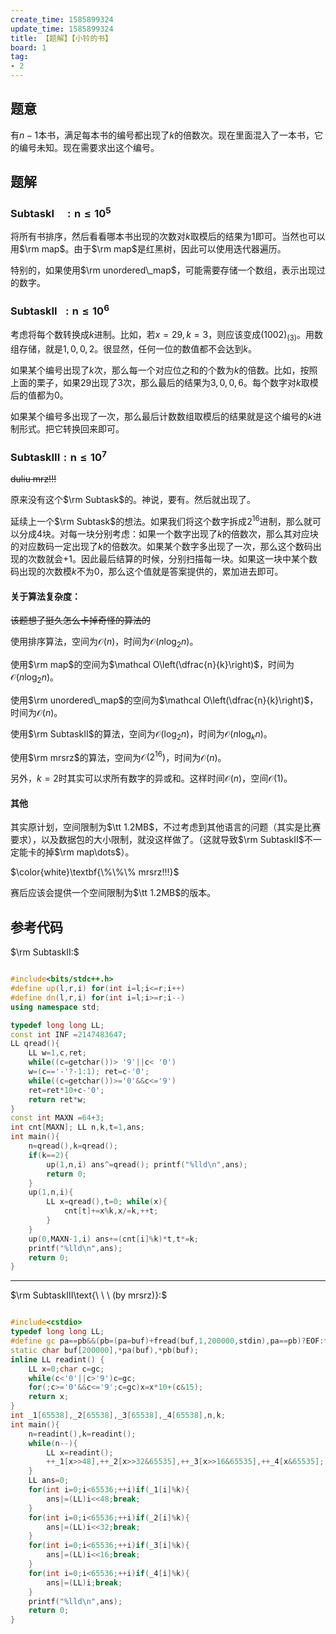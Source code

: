```yaml
---
create_time: 1585899324
update_time: 1585899324
title: 【题解】【小铃的书】
board: 1
tag:
- 2
---
```


## 题意

有$n-1$本书，满足每本书的编号都出现了$k$的倍数次。现在里面混入了一本书，它的编号未知。现在需要求出这个编号。

## 题解

### $\mathbf{Subtask I \ \ \ \ :n\le 10^5}$

将所有书排序，然后看看哪本书出现的次数对$k$取模后的结果为$1$即可。当然也可以用$\rm map$。由于$\rm map$是红黑树，因此可以使用迭代器遍历。

特别的，如果使用$\rm unordered\_map$，可能需要存储一个数组，表示出现过的数字。

### $\mathbf{Subtask II \ \ :n\le 10^6}$

考虑将每个数转换成$k$进制。比如，若$x=29,k=3$，则应该变成$(1002)_{(3)}$。用数组存储，就是$1,0,0,2$。很显然，任何一位的数值都不会达到$k$。

如果某个编号出现了$k$次，那么每一个对应位之和的个数为$k$的倍数。比如，按照上面的栗子，如果$29$出现了$3$次，那么最后的结果为$3,0,0,6$。每个数字对$k$取模后的值都为$0$。

如果某个编号多出现了一次，那么最后计数数组取模后的结果就是这个编号的$k$进制形式。把它转换回来即可。

### $\mathbf{Subtask III :n\le 10^7}$

~~duliu mrz!!!~~

原来没有这个$\rm Subtask$的。神说，要有。然后就出现了。

延续上一个$\rm Subtask$的想法。如果我们将这个数字拆成$2^{16}$进制，那么就可以分成$4$块。对每一块分别考虑：如果一个数字出现了$k$的倍数次，那么其对应块的对应数码一定出现了$k$的倍数次。如果某个数字多出现了一次，那么这个数码出现的次数就会$+1$。因此最后结算的时候，分别扫描每一块。如果这一块中某个数码出现的次数模$k$不为$0$，那么这个值就是答案提供的，累加进去即可。

#### 关于算法复杂度：

~~该题想了挺久怎么卡掉奇怪的算法的~~

使用排序算法，空间为$\mathcal O(n)$，时间为$\mathcal O(n\log_2 n)$。

使用$\rm map$的空间为$\mathcal O\left(\dfrac{n}{k}\right)$，时间为$\mathcal O(n \log_2 n)$。

使用$\rm unordered\_map$的空间为$\mathcal O\left(\dfrac{n}{k}\right)$，时间为$\mathcal O(n)$。

使用$\rm SubtaskII$的算法，空间为$\mathcal O(\log_2n)$，时间为$\mathcal O(n\log_kn)$。

使用$\rm mrsrz$的算法，空间为$\mathcal O(2^{16})$，时间为$\mathcal O(n)$。

另外，$k=2$时其实可以求所有数字的异或和。这样时间$\mathcal O(n)$，空间$\mathcal O(1)$。

#### 其他

其实原计划，空间限制为$\tt 1.2MB$，不过考虑到其他语言的问题（其实是比赛要求），以及数据包的大小限制，就没这样做了。（这就导致$\rm SubtaskII$不一定能卡的掉$\rm map\dots$）。



$\color{white}\textbf{\%\%\% mrsrz!!!}$

赛后应该会提供一个空间限制为$\tt 1.2MB$的版本。

## 参考代码

$\rm SubtaskII:$

```cpp

#include<bits/stdc++.h>
#define up(l,r,i) for(int i=l;i<=r;i++)
#define dn(l,r,i) for(int i=l;i>=r;i--)
using namespace std;

typedef long long LL;
const int INF =2147483647;
LL qread(){
    LL w=1,c,ret;
    while((c=getchar())> '9'||c< '0')
    w=(c=='-'?-1:1); ret=c-'0';
    while((c=getchar())>='0'&&c<='9')
    ret=ret*10+c-'0';
    return ret*w;
}
const int MAXN =64+3;
int cnt[MAXN]; LL n,k,t=1,ans;
int main(){
    n=qread(),k=qread();
    if(k==2){
        up(1,n,i) ans^=qread(); printf("%lld\n",ans);
        return 0;
    }
    up(1,n,i){
        LL x=qread(),t=0; while(x){
            cnt[t]+=x%k,x/=k,++t;
        }
    }
    up(0,MAXN-1,i) ans+=(cnt[i]%k)*t,t*=k;
    printf("%lld\n",ans);
    return 0;
}
```

---

$\rm SubtaskIII\text{\ \ \ (by mrsrz)}:$

```cpp

#include<cstdio>
typedef long long LL;
#define gc pa==pb&&(pb=(pa=buf)+fread(buf,1,200000,stdin),pa==pb)?EOF:*pa++
static char buf[200000],*pa(buf),*pb(buf);
inline LL readint() {
	LL x=0;char c=gc;
	while(c<'0'||c>'9')c=gc;
	for(;c>='0'&&c<='9';c=gc)x=x*10+(c&15);
	return x;
}
int _1[65538],_2[65538],_3[65538],_4[65538],n,k;
int main(){
	n=readint(),k=readint();
	while(n--){
		LL x=readint();
		++_1[x>>48],++_2[x>>32&65535],++_3[x>>16&65535],++_4[x&65535];
	}
	LL ans=0;
	for(int i=0;i<65536;++i)if(_1[i]%k){
		ans|=(LL)i<<48;break;
	}
	for(int i=0;i<65536;++i)if(_2[i]%k){
		ans|=(LL)i<<32;break;
	}
	for(int i=0;i<65536;++i)if(_3[i]%k){
		ans|=(LL)i<<16;break;
	}
	for(int i=0;i<65536;++i)if(_4[i]%k){
		ans|=(LL)i;break;
	}
	printf("%lld\n",ans);
	return 0;
}
